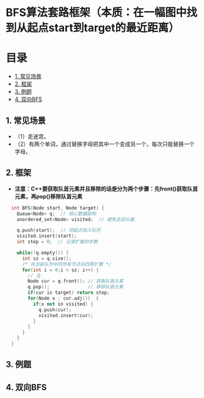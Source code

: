 # BFS算法套路框架（本质：在一幅图中找到从起点start到target的最近距离）

# 目录
  - [1. 常见场景](#1-常见场景)
  - [2. 框架](#2-框架)
  - [3. 例题](#3-例题)
  - [4. 双向BFS](#2-双向BFS)


## 1. 常见场景
- （1）走迷宫。
- （2）有两个单词，通过替换字母把其中一个变成另一个，每次只能替换一个字母。

## 2. 框架
  - **注意：C++要获取队首元素并且移除的话是分为两个步骤：先front()获取队首元素，再pop()移除队首元素**
  ```cpp
    int BFS(Node start, Node target) {
      Queue<Node> q;  // 核心数据结构
      unordered_set<Node> visited;  // 避免走回头路

      q.push(start);  // 将起点加入队列
      visited.insert(start);
      int step = 0;  // 记录扩散的步数

      while(!q.empty()) {
        int sz = q.size();
        /* 将当前队列中的所有节点向四周扩散 */
        for(int i = 0;i < sz; i++) {
          // 注
          Node cur = q.front(); // 获取队首元素
          q.pop();              // 移除队首元素
          if(cur is target) return step;
          for(Node x : cur.adj())  {
            if(x not in visited) {
              q.push(cur);
              visited.insert(cur);
            }
          }
        }
      }
    }
  ```

## 3. 例题
  

## 4. 双向BFS
